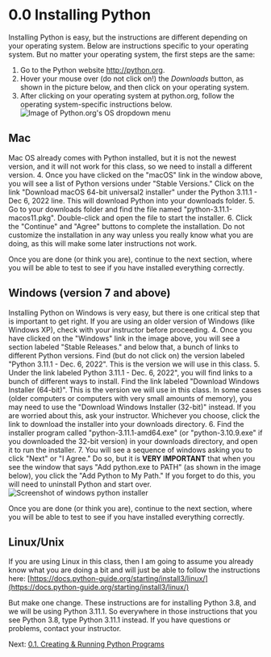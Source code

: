 # 0.0 Installing Python

Installing Python is easy, but the instructions are different depending on your operating system. 
Below are instructions specific to your operating system. But no matter your operating system, the first steps are 
the same:
1. Go to the Python website http://python.org.
2. Hover your mouse over (do not click on!) the *Downloads* button, as shown in the picture below, and then click on 
your operating system. 
3. After clicking on your operating system at python.org, follow the operating system-specific instructions below.
![Image of Python.org's OS dropdown menu](../images/python_org.png)

## Mac

Mac OS already comes with Python installed, but it is not the newest version, and it will not work for this class, so 
we need to install a different version. 
4. Once you have clicked on the "macOS" link in the window above, you will see a list of Python versions under 
"Stable Versions." Click on the link "Download macOS 64-bit universal2 installer" under the Python 3.11.1 - Dec 6, 
2022 line. This will download Python into your downloads folder.
5. Go to your downloads folder and find the file named "python-3.11.1-macos11.pkg". Double-click and open the file 
to start the installer.
6. Click the "Continue" and "Agree" buttons to complete the installation. Do not customize the installation in any way 
unless you really know what you are doing, as this will make some later instructions not work.

Once you are done (or think you are), continue to the next section, where you will be able to test to see if you have 
installed everything correctly.


## Windows (version 7 and above)

Installing Python on Windows is very easy, but there is one critical step that is important to get right. If you 
are using an older version of Windows (like Windows XP), check with your instructor before proceeding.
4. Once you have clicked on the "Windows" link in the image above, you will see a section labeled "Stable Releases." 
and below that, a bunch of links to different Python versions. Find (but do not click on) the version labeled 
"Python 3.11.1 - Dec. 6, 2022". This is the version we will use in this class.
5. Under the link labeled Python 3.11.1 - Dec. 6, 2022", you will find links to a bunch of different ways to install. 
Find the link labeled "Download Windows Installer (64-bit)". This is the version we will use in this class. In some 
cases (older computers or computers with very small amounts of memory), you may need to use the "Download Windows 
Installer (32-bit)" instead. If you are worried about this, ask your instructor. Whichever you choose, click the link 
to download the installer into your downloads directory.
6. Find the installer program called "python-3.11.1-amd64.exe" (or "python-3.10.9.exe" if you downloaded the 32-bit 
version) in your downloads directory, and open it to run the installer.
7. You will see a sequence of windows asking you  to click "Next" or "I Agree." Do so, but it is **VERY IMPORTANT** 
that when you see the window that says "Add python.exe to PATH" (as shown in the image below), you click the "Add Python 
to My Path." If you forget to do this, you will need to 
uninstall Python and start over.
![Screenshot of windows python installer](../images/windows_install.png)

Once you are done (or think you are), continue to the next section, where you will be able to test to see if you have 
installed everything correctly.


## Linux/Unix

If you are using Linux in this class, then I am going to assume you already know what you are doing a bit and will 
just be able to follow the instructions here:
[https://docs.python-guide.org/starting/install3/linux/](https://docs.python-guide.org/starting/install3/linux/)

But make one change. These instructions are for installing Python 3.8, and we will be using Python 3.11.1. So 
everywhere in those instructions that you see Python 3.8, type Python 3.11.1 instead. If you have questions or 
problems, contact your instructor.

Next: [0.1. Creating & Running Python Programs](0.1.%20Creating%20&%20Running%20Python%20Programs.md)
